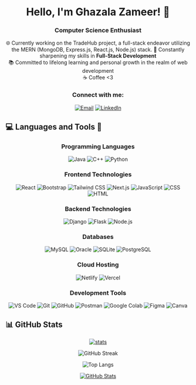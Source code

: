 <h1 align="center">Hello, I'm Ghazala Zameer! 👋</h1>
<h3 align="center">Computer Science Enthusiast</h3>

<p align="center">
  🌐 Currently working on the TradeHub project, a full-stack endeavor utilizing the MERN (MongoDB, Express.js, React.js, Node.js) stack.
  🌱 Constantly sharpening my skills in <strong>Full-Stack Development</strong><br/>
  📚 Committed to lifelong learning and personal growth in the realm of web development<br/>
  ☕️ Coffee <3 
</p>


<h3 align="center">Connect with me:</h3>
<p align="center">
 <a href="mailto:zameerghazala20@gmail.com"><img src="https://img.shields.io/badge/-Email-ff5722?style=for-the-badge&logo=gmail&logoColor=white" alt="Email"></a>
<a href="https://www.linkedin.com/in/ghazala-zameer-055bb2246"><img src="https://img.shields.io/badge/-LinkedIn-0077b5?style=for-the-badge&logo=linkedin&logoColor=white" alt="LinkedIn"></a>
</p>


## 💻 Languages and Tools 🔧
<h3 align="center">Programming Languages</h3>

<div align="center">
<!--     <img src="https://img.shields.io/badge/Java-%23ED8B00.svg?style=for-the-badge&logo=java&logoColor=white" alt="Java"> -->
  <img src="https://img.shields.io/badge/Java-%23ED8B00.svg?style=for-the-badge&logo=java&logoColor=white" alt="Java">
    <img src="https://img.shields.io/badge/C++%20-%2300599C.svg?style=for-the-badge&logo=c%2B%2B&logoColor=white" alt="C++">
    <img src="https://img.shields.io/badge/Python%20-%2314354C.svg?style=for-the-badge&logo=python&logoColor=white" alt="Python">

</div>


<h3 align="center">Frontend Technologies</h3>

<div align="center">
 <img src="https://img.shields.io/badge/React%20-%2320232a.svg?style=for-the-badge&logo=react&logoColor=%2361DAFB" alt="React">
<img src="https://img.shields.io/badge/Bootstrap%20-%23563D7C.svg?style=for-the-badge&logo=bootstrap&logoColor=white" alt="Bootstrap">
<img src="https://img.shields.io/badge/Tailwind_CSS%20-%231a202c.svg?style=for-the-badge&logo=tailwind-css&logoColor=38B2AC" alt="Tailwind CSS">
<img src="https://img.shields.io/badge/Next.js%20-%23000000.svg?style=for-the-badge&logo=next.js&logoColor=white" alt="Next.js">
<img src="https://img.shields.io/badge/JavaScript%20-%23323330.svg?style=for-the-badge&logo=javascript&logoColor=%23F7DF1E" alt="JavaScript">
<img src="https://img.shields.io/badge/CSS3%20-%231572B6.svg?style=for-the-badge&logo=css3&logoColor=white" alt="CSS">
<img src="https://img.shields.io/badge/HTML5%20-%23E34F26.svg?style=for-the-badge&logo=html5&logoColor=white" alt="HTML">
</div>

<h3 align="center">Backend Technologies</h3>

<div align="center">
 <img src="https://img.shields.io/badge/Django%20-%23092E20.svg?style=for-the-badge&logo=django&logoColor=white" alt="Django">
<img src="https://img.shields.io/badge/Flask%20-%23000.svg?style=for-the-badge&logo=flask&logoColor=white" alt="Flask">
<img src="https://img.shields.io/badge/Node.js%20-%2343853D.svg?style=for-the-badge&logo=node.js&logoColor=white" alt="Node.js">
</div>

<h3 align="center">Databases</h3>

<div align="center">
 <img src="https://img.shields.io/badge/MySQL-4479A1?style=for-the-badge&logo=mysql&logoColor=white" alt="MySQL">
<img src="https://img.shields.io/badge/Oracle-F80000?style=for-the-badge&logo=oracle&logoColor=white" alt="Oracle">
<img src="https://img.shields.io/badge/SQLite-003B57?style=for-the-badge&logo=sqlite&logoColor=white" alt="SQLite">
<img src="https://img.shields.io/badge/PostgreSQL-336791?style=for-the-badge&logo=postgresql&logoColor=white" alt="PostgreSQL">

</div>

<h3 align="center">Cloud Hosting</h3>

<div align="center">
 <img src="https://img.shields.io/badge/Netlify-00C7B7?style=for-the-badge&logo=netlify&logoColor=white" alt="Netlify">
 <img src="https://img.shields.io/badge/Vercel-000000?style=for-the-badge&logo=vercel&logoColor=white" alt="Vercel">
</div>


<h3 align="center">Development Tools</h3>

<div align="center">
  <img src="https://img.shields.io/badge/VS_Code-007ACC?style=for-the-badge&logo=visual-studio-code&logoColor=white" alt="VS Code">
  <img src="https://img.shields.io/badge/Git-F05032?style=for-the-badge&logo=git&logoColor=white" alt="Git">
<img src="https://img.shields.io/badge/GitHub-181717?style=for-the-badge&logo=github&logoColor=white" alt="GitHub">
<img src="https://img.shields.io/badge/Postman-FF6C37?style=for-the-badge&logo=postman&logoColor=white" alt="Postman">
<img src="https://img.shields.io/badge/Google_Colab-F9AB00?style=for-the-badge&logo=google-colab&logoColor=white" alt="Google Colab">
<img src="https://img.shields.io/badge/Figma-F24E1E?style=for-the-badge&logo=figma&logoColor=white" alt="Figma">
<img src="https://img.shields.io/badge/Canva-00C4CC?style=for-the-badge&logo=canva&logoColor=white" alt="Canva">

</div>

## 📊 GitHub Stats

<div align="center">
 <p>
  <a href="#"><img alt="stats" src="https://github-profile-summary-cards.vercel.app/api/cards/profile-details?username=ghazalazameer&theme=radical&include_all_commits=true&count_private=true&include_pulls=true"></a>
</p>

![GitHub Streak](https://github-readme-streak-stats.herokuapp.com/?user=ghazalazameer&theme=radical&hide_border=false)

![Top Langs](https://github-readme-stats.vercel.app/api/top-langs/?username=ghazalazameer&theme=radical&layout=compact)

<a href="https://github-readme-stats.vercel.app/api?username=ghazalazameer&show_icons=true&theme=radical">
  <img alt="GitHub Stats" src="https://github-readme-stats.vercel.app/api?username=ghazalazameer&show_icons=true&theme=radical">
</a>

</div>


